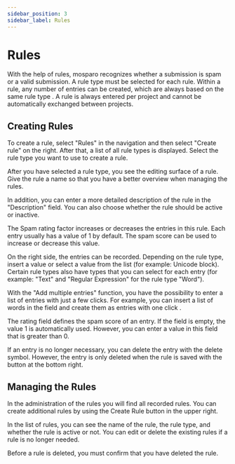 ```yaml
---
sidebar_position: 3
sidebar_label: Rules
---
```


# Rules

With the help of rules, mosparo recognizes whether a submission is spam or a valid submission. A rule type must be selected for each rule. Within a rule, any number of entries can be created, which are always based on the same rule type . A rule is always entered per project and cannot be automatically exchanged between projects.

## Creating Rules

To create a rule, select "Rules" in the navigation and then  select "Create rule" on the right. After that, a list of all rule types is displayed. Select the rule type you want to use to create a rule.

After you have selected a rule type, you see the editing surface of a rule. Give the rule a name so that you have a better overview when managing the rules.

In addition, you can enter a more detailed description of the rule in the "Description" field. You can also choose whether the rule should be active or inactive.

The Spam rating factor increases or decreases the entries in this rule. Each entry usually has a value of 1 by default. The spam score can be used to increase or decrease this value.

On the right side, the entries can be recorded. Depending on  the rule type, insert a value or select a value from the list (for example: Unicode block). Certain rule types also have types that you can select for each entry (for example: "Text" and "Regular Expression" for the rule type "Word").

With the "Add multiple entries" function, you have the possibility to enter a list of entries with just a few clicks. For example, you can insert a list of words in the field and create them as entries with one click .

The rating field defines the spam score of an entry. If the field is empty, the value 1 is automatically used. However, you can enter a value in this field that is greater than 0.

If an entry is no longer necessary, you can delete the entry with the delete symbol. However, the entry is only deleted when the rule is saved with the button at the bottom right.

## Managing the Rules

In the administration of the rules you will find all recorded rules. You can create additional rules by using the Create Rule button in the upper right.

In the list of rules, you can see the name of the rule, the rule type,  and whether the rule is active or not. You can edit or delete the existing rules if a rule is no longer needed.

Before a rule is deleted, you must confirm that you have deleted the rule.
